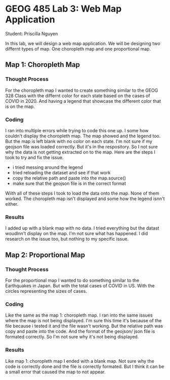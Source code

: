 # GEOG 485 Lab 3: Web Map Application

Student: Priscilla Nguyen

In this lab, we will design a web map application. We will be designing two differnt
types of map. One choropleth map and one proportional map.

## Map 1: Choropleth Map

### Thought Process

For the choropleth map I wanted to create something similar to the GEOG 328 Class
with the differnt color for each state based on the cases of COVID in 2020. And having
a legend that showcase the different color that is on the map.

### Coding

I ran into multiple errors while trying to code this one up. I some how couldn't display
the choropleth map. The map showed and the legend too. But the map is left blank with no
color on each state. I'm not sure if my geojson file was loaded correctly. But it's in the
respository. So I not sure why the data is not getting extracted on to the map. Here are the steps
I took to try and fix the issue.

- i tried messing around the legend
- tried reloading the dataset and see if that work
- copy the relative path and paste into the map.source()
- make sure that the geojson file is in the correct format

Wiith all of these steps I took to load the data onto the map. None of them worked. The choropleth
map isn't displayed and some how the legend isnn't either.

### Results

I added up with a blank map with no data. I tried everything but the datast woudlnn't display
on the map. I'm not sure what has happened. I did research on the issue too, but nothing
to my specific issue.

## Map 2: Proportional Map

### Thought Process

For the proportional map I wanted to do something similar to the Earthquakes in Japan.
But with the total cases of COVID in US. With the circles representing the sizes of cases.

### Coding

Like the same as the map 1: choropleth map. I ran into the same issues where the map is not
being displayed. I'm sure this time it's because of the file because i tested it and the file
wasn't working. But the relative path was copy and paste into the code. And the format
of the geojson/ json file is formated correctly. So I'm not sure why it's not being displayed.

### Results

Like map 1: choropleth map I ended with a blank map. Not sure why the code is correctly
done and the file is correctly formated. But I think it can be a small error that
caused the map to not appear.